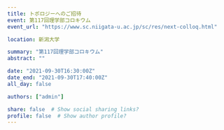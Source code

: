 ```yaml
---
title: トポロジーへのご招待
event: 第117回理学部コロキウム
event_url: "https://www.sc.niigata-u.ac.jp/sc/res/next-colloq.html"

location: 新潟大学

summary: "第117回理学部コロキウム"
abstract: ""

date: "2021-09-30T16:30:00Z"
date_end: "2021-09-30T17:40:00Z"
all_day: false

authors: ["admin"]

share: false  # Show social sharing links?
profile: false  # Show author profile?
---
```

